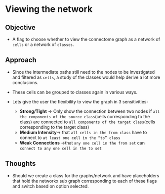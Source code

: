 # Viewing the network

## Objective

- A flag to choose whether to view the connectome graph as a network of  `cells` or a network of `classes`.

## Approach

- Since the intermediate paths still need to the nodes to be investigated and filtered as `cells`, a study of the classes would help derive a lot more conclusions.
- These cells can be grouped to classes again in various ways. 

- Lets give the user the flexibility to view the graph in 3 sensitivities-
  - **Strong/Tight** -> Only show the connection between two nodes if `all the components of the source class`(cells corresponding to the class) are connected to `all components of the target class`(cells corresponding to the target class)
  - **Medium Intensity**-> that `all cells in the from class` have to connect to `at least one cell in the “to” class`
  - **Weak Connections** ->that `any one cell in the from set` can `connect to any one cell in the to set`

## Thoughts

- Should we create a class for the graphs/network  and  have placeholders that hold the networkx sub graph corresponding to each of these flags and switch based on option selected.